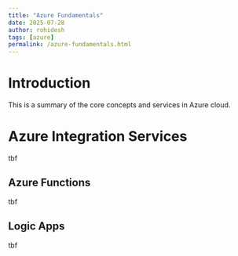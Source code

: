 ```yaml
---
title: "Azure Fundamentals"
date: 2025-07-28
author: rohidesh
tags: [azure]
permalink: /azure-fundamentals.html
---
```

# Introduction
This is a summary of the core concepts and services in Azure cloud.
# Azure Integration Services
tbf
## Azure Functions
tbf
## Logic Apps
tbf
